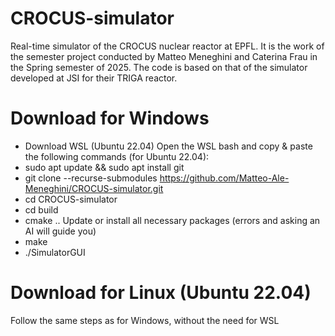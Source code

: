 # CROCUS-simulator
Real-time simulator of the CROCUS nuclear reactor at EPFL. It is the work of the semester project conducted by Matteo Meneghini and Caterina Frau in the Spring semester of 2025. The code is based on that of the simulator developed at JSI for their TRIGA reactor.

# Download for Windows
- Download WSL (Ubuntu 22.04)
Open the WSL bash and copy & paste the following commands (for Ubuntu 22.04):
- sudo apt update && sudo apt install git
- git clone --recurse-submodules https://github.com/Matteo-Ale-Meneghini/CROCUS-simulator.git
- cd CROCUS-simulator
- cd build
- cmake ..
Update or install all necessary packages (errors and asking an AI will guide you)
- make
- ./SimulatorGUI

# Download for Linux (Ubuntu 22.04)
Follow the same steps as for Windows, without the need for WSL
